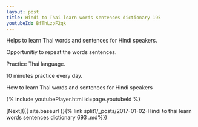```yaml
---
layout: post
title: Hindi to Thai learn words sentences dictionary 195 
youtubeId: BfThLzpF2qk
---
```

 
 
Helps to learn Thai words and sentences for Hindi speakers.

Opportunitiy to repeat the words sentences. 

Practice Thai language. 
 
10 minutes practice every day. 
 
How to learn Thai words and sentences for Hindi speakers 
 
{% include youtubePlayer.html id=page.youtubeId %}
 
 
[Next]({{ site.baseurl }}{% link  split1/_posts/2017-01-02-Hindi to thai learn words sentences dictionary 693 .md%})
 
